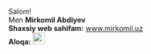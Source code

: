 Salom! <br/>
Men <b>Mirkomil Abdiyev</b> <br/>
<b>Shaxsiy web sahifam:</b> www.mirkomil.uz <br/>
<b>Aloqa:</b> <img src="https://mpng.subpng.com/20181115/fuo/kisspng-portable-network-graphics-computer-icons-clip-art-x-block-ampquot-ico-high-browse-icos-and-read-5bed57399b3506.4000142915422810176357.jpg" width="24">

